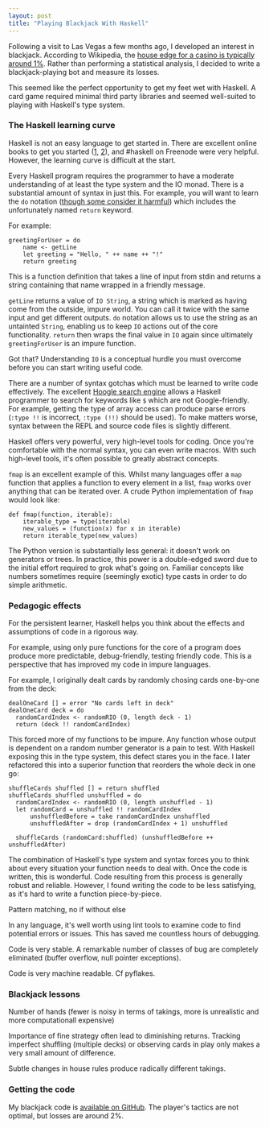 ```yaml
--- 
layout: post
title: "Playing Blackjack With Haskell"
---
```


Following a visit to Las Vegas a few months ago, I developed an
interest in blackjack. According to Wikipedia, the
[house edge for a casino is typically around 1%](https://secure.wikimedia.org/wikipedia/en/wiki/Blackjack#Rule_variations_and_their_consequences_for_the_house_edge).
Rather than performing a statistical analysis, I decided to write a
blackjack-playing bot and measure its losses.

This seemed like the perfect opportunity to get my feet wet with
Haskell. A card game required minimal third party libraries and seemed
well-suited to playing with Haskell's type system.

### The Haskell learning curve

Haskell is not an easy language to get started in. There are excellent
online books to get you started ([1](http://learnyouahaskell.com/),
[2](http://book.realworldhaskell.org/read/)), and #haskell on Freenode
were very helpful. However, the learning curve is difficult at the start.

Every Haskell program requires the programmer to have a moderate
understanding of at least the type system and the IO monad. There is a
substantial amount of syntax in just this. For example, you will want
to learn the `do` notation
([though some consider it harmful](http://www.haskell.org/haskellwiki/Do_notation_considered_harmful))
which includes the unfortunately named `return` keyword.

For example:

    greetingForUser = do
        name <- getLine
        let greeting = "Hello, " ++ name ++ "!"
        return greeting
        
This is a function definition that takes a line of input from stdin
and returns a string containing that name wrapped in a friendly
message.

`getLine` returns a value of `IO String`, a string which is marked as
having come from the outside, impure world. You can call it twice with
the same input and get different outputs. `do` notation allows us to
use the string as an untainted `String`, enabling us to keep `IO`
actions out of the core functionality. `return` then wraps the final
value in `IO` again since ultimately `greetingForUser` is an impure
function.

Got that? Understanding `IO` is a conceptual hurdle you must overcome
before you can start writing useful code.

There are a number of syntax gotchas which must be
learned to write code effectively. The excellent
[Hoogle search engine](http://www.haskell.org/hoogle/) allows a
Haskell programmer to search for keywords like `$` which are not
Google-friendly. For example, getting the type of
array access can produce parse errors (`:type !!` is incorrect, `:type (!!)`
should be used). To make matters worse, syntax between the REPL and
source code files is slightly different.

Haskell offers very powerful, very high-level tools for coding. Once
you're comfortable with the normal syntax, you can even write
macros. With such high-level tools, it's often possible to greatly
abstract concepts.

`fmap` is an excellent example of this. Whilst many languages offer a
`map` function that applies a function to every element in a list,
`fmap` works over anything that can be iterated over. A crude Python
implementation of `fmap` would look like:

    def fmap(function, iterable):
        iterable_type = type(iterable)
        new_values = (function(x) for x in iterable)
        return iterable_type(new_values)
        
The Python version is substantially less general: it doesn't work on
generators or trees. In practice, this power is a double-edged sword
due to the initial effort required to grok what's going on. Familiar
concepts like numbers sometimes require (seemingly exotic) type casts
in order to do simple arithmetic.

### Pedagogic effects

For the persistent learner, Haskell helps you think about the effects
and assumptions of code in a rigorous way.

For example, using only pure functions for the core of a program does
produce more predictable, debug-friendly, testing friendly code. This
is a perspective that has improved my code in impure languages.

For example, I originally dealt cards by randomly chosing cards
one-by-one from the deck:

    dealOneCard [] = error "No cards left in deck"
    dealOneCard deck = do
      randomCardIndex <- randomRIO (0, length deck - 1)
      return (deck !! randomCardIndex)

This forced more of my functions to be impure. Any function whose
output is dependent on a random number generator is a pain to
test. With Haskell exposing this in the type system, this defect
stares you in the face. I later refactored this into a superior
function that reorders the whole deck in one go:

    shuffleCards shuffled [] = return shuffled
    shuffleCards shuffled unshuffled = do
      randomCardIndex <- randomRIO (0, length unshuffled - 1)
      let randomCard = unshuffled !! randomCardIndex
          unshuffledBefore = take randomCardIndex unshuffled
          unshuffledAfter = drop (randomCardIndex + 1) unshuffled
      
      shuffleCards (randomCard:shuffled) (unshuffledBefore ++ unshuffledAfter)

The combination of Haskell's type system and syntax forces you to
think about every situation your function needs to deal with. Once the
code is written, this is wonderful. Code resulting from this process
is generally robust and reliable. However, I found writing the code to
be less satisfying, as it's hard to write a function piece-by-piece.

Pattern matching, no if without else

In any language, it's well worth using lint tools to examine code to
find potential errors or issues. This has saved me countless hours of
debugging.

Code is very stable. A remarkable number of classes of bug are
completely eliminated (buffer overflow, null pointer exceptions).

Code is very machine readable. Cf pyflakes.

### Blackjack lessons

Number of hands (fewer is noisy in terms of takings, more is
unrealistic and more computationall expensive)

Importance of fine strategy often lead to diminishing
returns. Tracking imperfect shuffling (multiple decks) or observing
cards in play only makes a very small amount of difference.

Subtle changes in house rules produce radically different takings.

### Getting the code

My blackjack code is
[available on GitHub](https://github.com/Wilfred/Blackjack). The
player's tactics are not optimal, but losses are around 2%.
